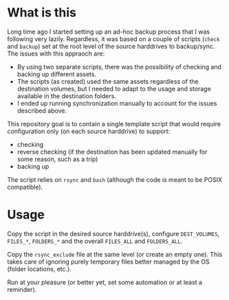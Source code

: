 # What is this

Long time ago I started setting up an ad-hoc backup process that I was following very lazily.
Regardless, it was based on a couple of scripts (`check` and `backup`) set at the root level of the source harddrives to backup/sync. The issues with this appraoch are:

* By using two separate scripts, there was the possibility of checking and backing up different assets.
* The scripts (as created) used the same assets regardless of the destination volumes, but I needed to adapt to the usage and storage available in the destination folders.
* I ended up running synchronization manually to account for the issues described above.

This repository goal is to contain a single template script that would require configuration only (on each source harddrive) to support:

* checking
* reverse checking (if the destination has been updated manually for some reason, such as a trip)
* backing up

The script relies on `rsync` and `bash` (although the code is meant to be POSIX compatible).

# Usage

Copy the script in the desired source harddrive(s), configure `DEST_VOLUMES`, `FILES_*`, `FOLDERS_*`
and the overall `FILES_ALL` and `FOLDERS_ALL`.

Copy the `rsync_exclude` file at the same level (or create an empty one). This takes care of ignoring purely temporary files better managed by the OS (folder locations, etc.).

Run at your pleasure (or better yet, set some automation or at least a reminder).